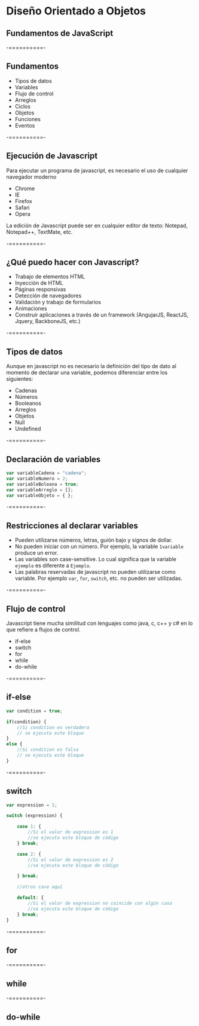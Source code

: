 # Diseño Orientado a Objetos
## Fundamentos de JavaScript

-==========-

## Fundamentos

- Tipos de datos
- Variables
- Flujo de control
- Arreglos
- Ciclos
- Objetos
- Funciones
- Eventos

-==========-

## Ejecución de Javascript

Para ejecutar un programa de javascript, es necesario el uso de cualquier navegador moderno

- Chrome
- IE
- Firefox
- Safari
- Opera

La edición de Javascript puede ser en cualquier editor de texto: Notepad, Notepad++, TextMate, etc.

-==========-

## ¿Qué puedo hacer con Javascript?

- Trabajo de elementos HTML
- Inyección de HTML
- Páginas responsivas
- Detección de navegadores
- Validación y trabajo de formularios
- Animaciones
- Construir aplicaciones a través de un framework (AngujarJS, ReactJS, Jquery, BackboneJS, etc.)

-==========-

## Tipos de datos

Aunque en javascript no es necesario la definición del tipo de dato al momento de declarar una variable, podemos diferenciar entre los siguientes:

- Cadenas
- Números
- Booleanos
- Arreglos
- Objetos
- Null
- Undefined

-==========-

## Declaración de variables

```js
var variableCadena = "cadena";
var variableNumero = 2;
var variableBoleana = true;
var variableArreglo = [];
var variableObjeto = { };
```

-==========-

## Restricciones al declarar variables

- Pueden utilizarse números, letras, guión bajo y signos de dollar.
- No pueden iniciar con un número. Por ejemplo, la variable `1variable` produce un error.
- Las variables son case-sensitive. Lo cual significa que la variable `ejemplo` es diferente a `Ejemplo`.
- Las palabras reservadas de javascript no pueden utilizarse como variable. Por ejemplo `var`, `for`, `switch`, etc. no pueden ser utilizadas.

-==========-

## Flujo de control

Javascript tiene mucha similitud con lenguajes como java, c, c++ y c# en lo que refiere a flujos de control.

- if-else
- switch
- for
- while
- do-while

-==========-

## if-else

```js
var condition = true;

if(condition) {
	//Si condition es verdadera
	// se ejecuta este bloque
}
else {
	//Si condition es falsa
	// se ejecuta este bloque
}
```

-==========-

## switch

```js
var expression = 1;

switch (expression) {

	case 1: {
		//Si el valor de expression es 1
		//se ejecuta este bloque de código
	} break;

	case 2: {
		//Si el valor de expression es 2
		//se ejecuta este bloque de código

	} break;

	//otros case aquí

	default: {
		//Si el valor de expression no coincide con algún caso
		//se ejecuta este bloque de código
	} break;
}
```

-==========-

## for

-==========-

## while

-==========-

## do-while

